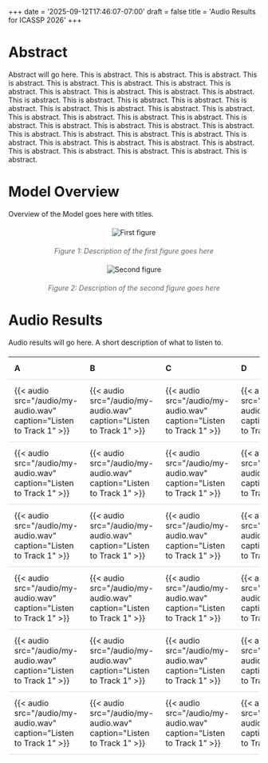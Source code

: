 +++
date = '2025-09-12T17:46:07-07:00'
draft = false
title = 'Audio Results for ICASSP 2026'
+++

<style>
.figure-container {
    text-align: center;
    margin: 20px 0;
}

.figure-container img {
    max-width: 100%;
    height: auto;
    margin-bottom: 10px;
}

.figure-caption {
    font-style: italic;
    color: #666;
    margin-top: 10px;
}

.audio-table {
    width: 100%;
    border-collapse: collapse;
    margin: 20px 0;
}

.audio-table th, .audio-table td {
    padding: 12px;
    text-align: left;
    border-bottom: 1px solid #ddd;
}
</style>

# Abstract
Abstract will go here. This is abstract. This is abstract. This is abstract. This is abstract. This is abstract. This is abstract. This is abstract. This is abstract. This is abstract. This is abstract. This is abstract. This is abstract. This is abstract. This is abstract. This is abstract. This is abstract. This is abstract. This is abstract. This is abstract. This is abstract. This is abstract. This is abstract. This is abstract. This is abstract. This is abstract. This is abstract. This is abstract. This is abstract. This is abstract. This is abstract. This is abstract. This is abstract. This is abstract. This is abstract. This is abstract. This is abstract. This is abstract. This is abstract. This is abstract. This is abstract. This is abstract. This is abstract. This is abstract. This is abstract.  

# Model Overview
Overview of the Model goes here with titles.

<div class="figure-container">
    <img src="/images/my-image.png" alt="First figure">
    <div class="figure-caption">Figure 1: Description of the first figure goes here</div>
</div>

<div class="figure-container">
    <img src="/images/my-image.png" alt="Second figure">
    <div class="figure-caption">Figure 2: Description of the second figure goes here</div>
</div>

# Audio Results

Audio results will go here. A short description of what to listen to.

<table class="audio-table">
    <thead>
        <tr>
            <th>A</th>
            <th>B</th>
            <th>C</th>
            <th>D</th>
            <th>E</th>
        </tr>
    </thead>
    <tbody>
        <tr>
            <td>{{< audio src="/audio/my-audio.wav" caption="Listen to Track 1" >}}</td>
            <td>{{< audio src="/audio/my-audio.wav" caption="Listen to Track 1" >}}</td>
            <td>{{< audio src="/audio/my-audio.wav" caption="Listen to Track 1" >}}</td>
            <td>{{< audio src="/audio/my-audio.wav" caption="Listen to Track 1" >}}</td>
            <td>{{< audio src="/audio/my-audio.wav" caption="Listen to Track 1" >}}</td>
        </tr>
        <tr>
            <td>{{< audio src="/audio/my-audio.wav" caption="Listen to Track 1" >}}</td>
            <td>{{< audio src="/audio/my-audio.wav" caption="Listen to Track 1" >}}</td>
            <td>{{< audio src="/audio/my-audio.wav" caption="Listen to Track 1" >}}</td>
            <td>{{< audio src="/audio/my-audio.wav" caption="Listen to Track 1" >}}</td>
            <td>{{< audio src="/audio/my-audio.wav" caption="Listen to Track 1" >}}</td>
        </tr>
        <tr>
            <td>{{< audio src="/audio/my-audio.wav" caption="Listen to Track 1" >}}</td>
            <td>{{< audio src="/audio/my-audio.wav" caption="Listen to Track 1" >}}</td>
            <td>{{< audio src="/audio/my-audio.wav" caption="Listen to Track 1" >}}</td>
            <td>{{< audio src="/audio/my-audio.wav" caption="Listen to Track 1" >}}</td>
            <td>{{< audio src="/audio/my-audio.wav" caption="Listen to Track 1" >}}</td>
        </tr>
        <tr>
            <td>{{< audio src="/audio/my-audio.wav" caption="Listen to Track 1" >}}</td>
            <td>{{< audio src="/audio/my-audio.wav" caption="Listen to Track 1" >}}</td>
            <td>{{< audio src="/audio/my-audio.wav" caption="Listen to Track 1" >}}</td>
            <td>{{< audio src="/audio/my-audio.wav" caption="Listen to Track 1" >}}</td>
            <td>{{< audio src="/audio/my-audio.wav" caption="Listen to Track 1" >}}</td>
        </tr>
        <tr>
            <td>{{< audio src="/audio/my-audio.wav" caption="Listen to Track 1" >}}</td>
            <td>{{< audio src="/audio/my-audio.wav" caption="Listen to Track 1" >}}</td>
            <td>{{< audio src="/audio/my-audio.wav" caption="Listen to Track 1" >}}</td>
            <td>{{< audio src="/audio/my-audio.wav" caption="Listen to Track 1" >}}</td>
            <td>{{< audio src="/audio/my-audio.wav" caption="Listen to Track 1" >}}</td>
        </tr>
        <tr>
            <td>{{< audio src="/audio/my-audio.wav" caption="Listen to Track 1" >}}</td>
            <td>{{< audio src="/audio/my-audio.wav" caption="Listen to Track 1" >}}</td>
            <td>{{< audio src="/audio/my-audio.wav" caption="Listen to Track 1" >}}</td>
            <td>{{< audio src="/audio/my-audio.wav" caption="Listen to Track 1" >}}</td>
            <td>{{< audio src="/audio/my-audio.wav" caption="Listen to Track 1" >}}</td>
        </tr>
    </tbody>
</table>